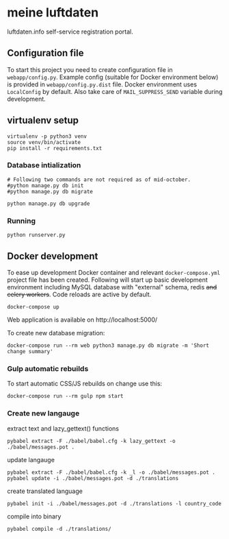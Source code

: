 # meine luftdaten
luftdaten.info self-service registration portal.

## Configuration file
To start this project you need to create configuration file in
`webapp/config.py`. Example config (suitable for Docker environment below) is
provided in `webapp/config.py.dist` file. Docker environment uses `LocalConfig`
by default. Also take care of `MAIL_SUPPRESS_SEND` variable during development.

## virtualenv setup
    virtualenv -p python3 venv
    source venv/bin/activate
    pip install -r requirements.txt

### Database intialization
    # Following two commands are not required as of mid-october.
    #python manage.py db init
    #python manage.py db migrate

    python manage.py db upgrade

### Running
    python runserver.py

## Docker development
To ease up development Docker container and relevant `docker-compose.yml`
project file has been created. Following will start up basic development
environment including MySQL database with "external" schema, redis
<s> and celery workers</s>. Code reloads are active by default.

    docker-compose up

Web application is available on http://localhost:5000/

To create new database migration:

    docker-compose run --rm web python3 manage.py db migrate -m 'Short change summary'

### Gulp automatic rebuilds
To start automatic CSS/JS rebuilds on change use this:

    docker-compose run --rm gulp npm start




### Create new langauge

extract text and lazy_gettext() functions

    pybabel extract -F ./babel/babel.cfg -k lazy_gettext -o ./babel/messages.pot .
    
update langauge

    pybabel extract -F ./babel/babel.cfg -k _l -o ./babel/messages.pot .    
    pybabel update -i ./babel/messages.pot -d ./translations

create translated language

    pybabel init -i ./babel/messages.pot -d ./translations -l country_code


compile into binary

    pybabel compile -d ./translations/